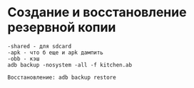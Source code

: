 # Создание и восстановление резервной копии

```text
-shared - для sdcard
-apk - что б еще и apk дампить
-obb - кэш
adb backup -nosystem -all -f kitchen.ab

Восстановление: adb backup restore
```

